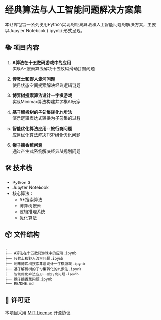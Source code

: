
# 经典算法与人工智能问题解决方案集

本仓库包含一系列使用Python实现的经典算法和人工智能问题的解决方案，主要以Jupyter Notebook (.ipynb) 形式呈现。

## 📚 项目内容

1. **A算法在十五数码游戏中的应用**  
   实现A*搜索算法解决十五数码滑动拼图问题

2. **传教士和野人渡河问题**  
   使用状态空间搜索解决经典逻辑谜题

3. **博弈树搜索算法设计一字棋游戏**  
   实现Minimax算法构建井字棋AI玩家

4. **基于解析树的子句集转化九步法**  
   演示逻辑表达式转换为子句集的过程

5. **智能优化算法应用--旅行商问题**  
   应用优化算法解决TSP组合优化问题

6. **猴子摘香蕉问题**  
   通过产生式系统解决经典AI规划问题

## 🛠️ 技术栈

- Python 3
- Jupyter Notebook
- 核心算法：
  - A*搜索算法
  - 博弈树搜索
  - 逻辑推理系统
  - 优化算法

## 📦 文件结构

```
.
├── A算法在十五数码游戏中的应用.ipynb
├── 传教士和野人渡河问题.ipynb
├── 利用博弈树搜索算法设计一字棋游戏.ipynb
├── 基于解析树的子句集转化的九步法.ipynb
├── 智能优化算法应用--旅行商问题.ipynb
├── 猴子摘香蕉问题.ipynb
└── README.md
```



## 📝 许可证

本项目采用 [MIT License](LICENSE) 开源协议
```


